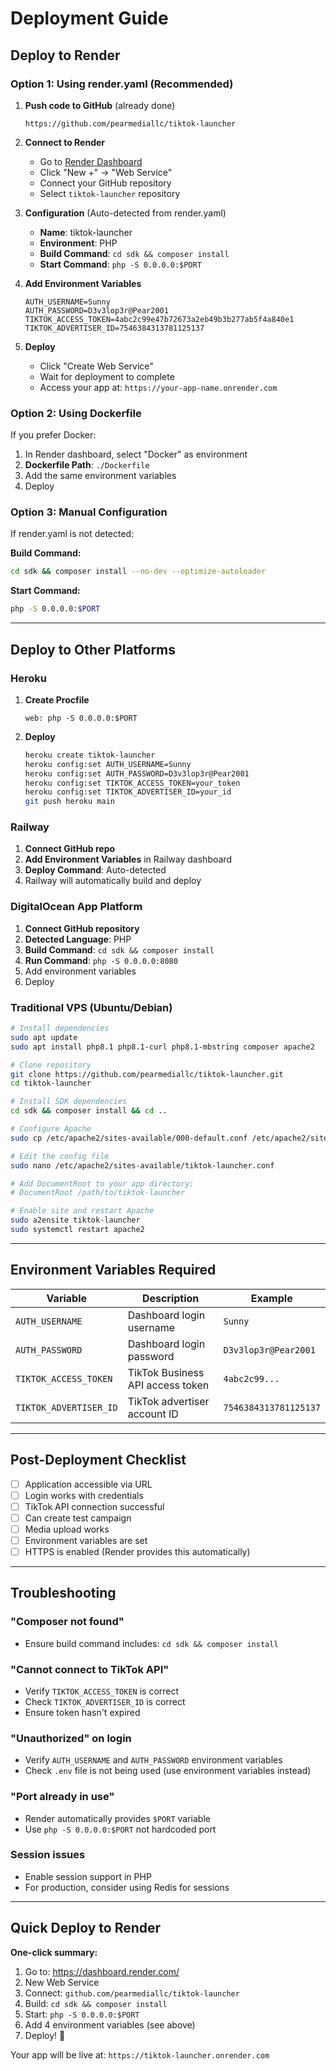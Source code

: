 # Deployment Guide

## Deploy to Render

### Option 1: Using render.yaml (Recommended)

1. **Push code to GitHub** (already done)
   ```
   https://github.com/pearmediallc/tiktok-launcher
   ```

2. **Connect to Render**
   - Go to [Render Dashboard](https://dashboard.render.com/)
   - Click "New +" → "Web Service"
   - Connect your GitHub repository
   - Select `tiktok-launcher` repository

3. **Configuration** (Auto-detected from render.yaml)
   - **Name**: tiktok-launcher
   - **Environment**: PHP
   - **Build Command**: `cd sdk && composer install`
   - **Start Command**: `php -S 0.0.0.0:$PORT`

4. **Add Environment Variables**
   ```
   AUTH_USERNAME=Sunny
   AUTH_PASSWORD=D3v3lop3r@Pear2001
   TIKTOK_ACCESS_TOKEN=4abc2c99e47b72673a2eb49b3b277ab5f4a840e1
   TIKTOK_ADVERTISER_ID=7546384313781125137
   ```

5. **Deploy**
   - Click "Create Web Service"
   - Wait for deployment to complete
   - Access your app at: `https://your-app-name.onrender.com`

### Option 2: Using Dockerfile

If you prefer Docker:

1. In Render dashboard, select "Docker" as environment
2. **Dockerfile Path**: `./Dockerfile`
3. Add the same environment variables
4. Deploy

### Option 3: Manual Configuration

If render.yaml is not detected:

**Build Command:**
```bash
cd sdk && composer install --no-dev --optimize-autoloader
```

**Start Command:**
```bash
php -S 0.0.0.0:$PORT
```

---

## Deploy to Other Platforms

### Heroku

1. **Create Procfile**
   ```
   web: php -S 0.0.0.0:$PORT
   ```

2. **Deploy**
   ```bash
   heroku create tiktok-launcher
   heroku config:set AUTH_USERNAME=Sunny
   heroku config:set AUTH_PASSWORD=D3v3lop3r@Pear2001
   heroku config:set TIKTOK_ACCESS_TOKEN=your_token
   heroku config:set TIKTOK_ADVERTISER_ID=your_id
   git push heroku main
   ```

### Railway

1. **Connect GitHub repo**
2. **Add Environment Variables** in Railway dashboard
3. **Deploy Command**: Auto-detected
4. Railway will automatically build and deploy

### DigitalOcean App Platform

1. **Connect GitHub repository**
2. **Detected Language**: PHP
3. **Build Command**: `cd sdk && composer install`
4. **Run Command**: `php -S 0.0.0.0:8080`
5. Add environment variables
6. Deploy

### Traditional VPS (Ubuntu/Debian)

```bash
# Install dependencies
sudo apt update
sudo apt install php8.1 php8.1-curl php8.1-mbstring composer apache2

# Clone repository
git clone https://github.com/pearmediallc/tiktok-launcher.git
cd tiktok-launcher

# Install SDK dependencies
cd sdk && composer install && cd ..

# Configure Apache
sudo cp /etc/apache2/sites-available/000-default.conf /etc/apache2/sites-available/tiktok-launcher.conf

# Edit the config file
sudo nano /etc/apache2/sites-available/tiktok-launcher.conf

# Add DocumentRoot to your app directory:
# DocumentRoot /path/to/tiktok-launcher

# Enable site and restart Apache
sudo a2ensite tiktok-launcher
sudo systemctl restart apache2
```

---

## Environment Variables Required

| Variable | Description | Example |
|----------|-------------|---------|
| `AUTH_USERNAME` | Dashboard login username | `Sunny` |
| `AUTH_PASSWORD` | Dashboard login password | `D3v3lop3r@Pear2001` |
| `TIKTOK_ACCESS_TOKEN` | TikTok Business API access token | `4abc2c99...` |
| `TIKTOK_ADVERTISER_ID` | TikTok advertiser account ID | `7546384313781125137` |

---

## Post-Deployment Checklist

- [ ] Application accessible via URL
- [ ] Login works with credentials
- [ ] TikTok API connection successful
- [ ] Can create test campaign
- [ ] Media upload works
- [ ] Environment variables are set
- [ ] HTTPS is enabled (Render provides this automatically)

---

## Troubleshooting

### "Composer not found"
- Ensure build command includes: `cd sdk && composer install`

### "Cannot connect to TikTok API"
- Verify `TIKTOK_ACCESS_TOKEN` is correct
- Check `TIKTOK_ADVERTISER_ID` is correct
- Ensure token hasn't expired

### "Unauthorized" on login
- Verify `AUTH_USERNAME` and `AUTH_PASSWORD` environment variables
- Check `.env` file is not being used (use environment variables instead)

### "Port already in use"
- Render automatically provides `$PORT` variable
- Use `php -S 0.0.0.0:$PORT` not hardcoded port

### Session issues
- Enable session support in PHP
- For production, consider using Redis for sessions

---

## Quick Deploy to Render

**One-click summary:**

1. Go to: https://dashboard.render.com/
2. New Web Service
3. Connect: `github.com/pearmediallc/tiktok-launcher`
4. Build: `cd sdk && composer install`
5. Start: `php -S 0.0.0.0:$PORT`
6. Add 4 environment variables (see above)
7. Deploy! 🚀

Your app will be live at: `https://tiktok-launcher.onrender.com`
